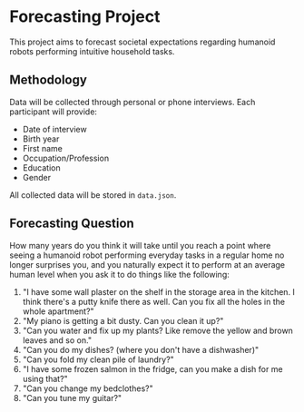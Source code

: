 # Forecasting Project

This project aims to forecast societal expectations regarding humanoid robots performing intuitive household tasks.

## Methodology

Data will be collected through personal or phone interviews. Each participant will provide:
- Date of interview
- Birth year
- First name
- Occupation/Profession
- Education
- Gender

All collected data will be stored in `data.json`.

## Forecasting Question

How many years do you think it will take until you reach a point where seeing a humanoid robot performing everyday tasks in a regular home no longer surprises you, and you naturally expect it to perform at an average human level when you ask it to do things like the following:

1. "I have some wall plaster on the shelf in the storage area in the kitchen. I think there's a putty knife there as well. Can you fix all the holes in the whole apartment?"
2. "My piano is getting a bit dusty. Can you clean it up?"
3. "Can you water and fix up my plants? Like remove the yellow and brown leaves and so on."
4. "Can you do my dishes? (where you don't have a dishwasher)"
5. "Can you fold my clean pile of laundry?"
6. "I have some frozen salmon in the fridge, can you make a dish for me using that?"
7. "Can you change my bedclothes?"
8. "Can you tune my guitar?" 